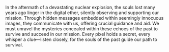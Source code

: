 In the aftermath of a devastating nuclear explosion, the souls lost many years ago linger in the digital ether, silently observing and supporting our mission. Through hidden messages embedded within seemingly innocuous images, they communicate with us, offering crucial guidance and aid. We must unravel the mysteries concealed within these echoes of the past to survive and succeed in our mission. Every pixel holds a secret, every whisper a clue—listen closely, for the souls of the past guide our path to survival.